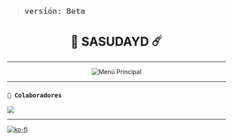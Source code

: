 > ## **`versión: Beta`**

<h1 align="center">🚀 SASUDAYD ☄️</h1>

---
<p align="center">
  <img src="https://files.catbox.moe/64kqi9.jpg" alt="Menú Principal">
</p>  

---

### **`🌟 Colaboradores`**
<a href="https://github.com/deylinqff/astro-bot/graphs/contributors">
<img src="https://contrib.rocks/image?repo=deylinqff/astro-bot" /> 
</a>

---

[![ko-fi](https://ko-fi.com/img/githubbutton_sm.svg)](https://ko-fi.com/I2I11GKDL4)
